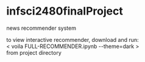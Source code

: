 # infsci2480finalProject
news recommender system

to view interactive recommender, download and run: <br>
< voila FULL-RECOMMENDER.ipynb --theme=dark > <br>
from project directory 
